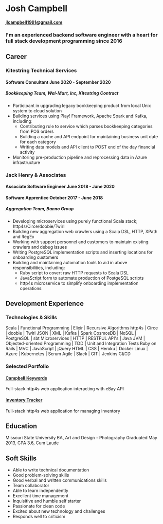 # Josh Campbell
#### jlcampbell1991@gmail.com

### I'm an experienced backend software engineer with a heart for full stack development programming since 2016

## Career
### Kitestring Technical Services
#### Software Consultant June 2020 - September 2020
##### Bookkeeping Team, Wal-Mart, Inc, Kitestring Contract
* Participant in upgrading legacy bookkeeping product from local Unix system to cloud solution
* Building services using Play! Framework, Apache Spark and Kafka, including:
  * Contributing rule to service which parses bookkeeping categories from POS orders
  * Building a cache and API endpoint for maintaining business unit date for each category
  * Writing data models and API client to POST end of the day financial activity
* Monitoring pre-production pipeline and reprocessing data in Azure infrastructure

### Jack Henry & Associates
#### Associate Software Engineer June 2018 - June 2020
#### Software Apprentice October 2017 - June 2018
##### Aggregation Team, Banno Group
* Developing microservices using purely functional Scala stack; http4s/Circe/doobie/Twirl
* Building new aggregation web crawlers using a Scala DSL, HTTP, XPath and RegEx
* Working with support personnel and customers to maintain existing crawlers and debug issues
* Writing PostgreSQL implementation scripts and inserting locations for onboarding customers
* Building and maintaining automation tools to aid in above responsibilities, including:
  * Ruby script to covert raw HTTP requests to Scala DSL
  * JavaScript form to automate production of PostgeSQL scripts
  * http4s microservice to simplify onboarding implementation operations

## Development Experience
### Technologies & Skills

Scala | Functional Programming | Elixir | Recursive Algorithms
http4s | Circe | doobie | Twirl
JSON | XML | Kafka | Spark
CosmosDB | NoSQL | PostgreSQL | sbt
Microservices | HTTP | RESTFUL API's | Java
JVM | Objected-oriented Programming | TDD | Unit and Integration Tests
Ruby on Rails | MVC | JavaScript | jQuery
HTML | CSS | Heroku | Docker
Linux | Azure | Kubernetes | Scrum
Agile | Slack | GIT | Jenkins CI/CD

### Selected Portfolio
#### [Campbell Keywords](https://github.com/jlcampbell1991/campbell-keywords)
Full-stack http4s web application interacting with eBay API
#### [Inventory Tracker](https://github.com/jlcampbell1991/inventory-tracker)
Full-stack http4s web application for managing inventory

## Education
Missouri State University
BA, Art and Design - Photography
Graduated May 2013, GPA 3.6, Cum Laude

## Soft Skills
* Able to write technical documentation
* Good problem-solving skills
* Good verbal and written communications skills
* Team collaborator
* Able to learn independently
* Excellent time management
* Inquisitive and humble self starter
* Passionate for clean code
* Excited about new technology and challenges
* Responds well to criticism
